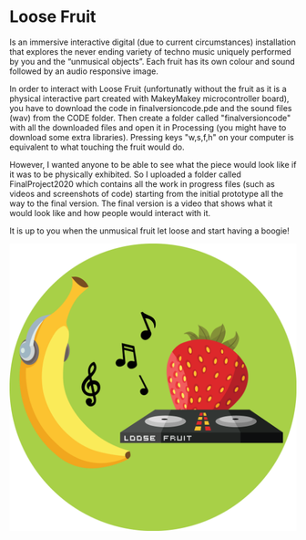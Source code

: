 # Loose Fruit
Is an immersive interactive digital (due to current circumstances) installation that explores the never ending variety of techno music uniquely performed by you and the “unmusical objects”. Each fruit has its own colour and sound followed by an audio responsive image. 

In order to interact with Loose Fruit (unfortunatly without the fruit as it is a physical interactive part created with MakeyMakey microcontroller board), you have to download the code in finalversioncode.pde and the sound files (wav) from the CODE folder. Then create a folder called "finalversioncode" with all the downloaded files and open it in Processing (you might have to download some extra libraries). Pressing keys "w,s,f,h" on your computer is equivalent to what touching the fruit would do. 

However, I wanted anyone to be able to see what the piece would look like if it was to be physically exhibited. So I uploaded a folder called FinalProject2020 which contains all the work in progress files (such as videos and screenshots of code) starting from the initial prototype all the way to the final version. The final version is a video that shows what it would look like and how people would interact with it. 

It is up to you when the unmusical fruit let loose and start having a boogie!

![](/FinalProject2020/ally_project.png)

